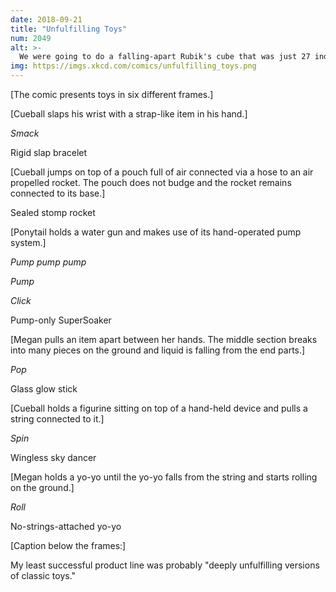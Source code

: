 ```yaml
---
date: 2018-09-21
title: "Unfulfilling Toys"
num: 2049
alt: >-
  We were going to do a falling-apart Rubik's cube that was just 27 independent blocks stuck together with magnets, but then we realized it was actually really cool and even kind of worked, so we cut that one.
img: https://imgs.xkcd.com/comics/unfulfilling_toys.png
---
```

[The comic presents toys in six different frames.]

[Cueball slaps his wrist with a strap-like item in his hand.]

*Smack*

Rigid slap bracelet

[Cueball jumps on top of a pouch full of air connected via a hose to an air propelled rocket. The pouch does not budge and the rocket remains connected to its base.]

Sealed stomp rocket

[Ponytail holds a water gun and makes use of its hand-operated pump system.]

*Pump pump pump*

*Pump*

*Click*

Pump-only SuperSoaker

[Megan pulls an item apart between her hands. The middle section breaks into many pieces on the ground and liquid is falling from the end parts.]

*Pop*

Glass glow stick

[Cueball holds a figurine sitting on top of a hand-held device and pulls a string connected to it.]

*Spin*

Wingless sky dancer

[Megan holds a yo-yo until the yo-yo falls from the string and starts rolling on the ground.]

*Roll*

No-strings-attached yo-yo

[Caption below the frames:]

My least successful product line was probably "deeply unfulfilling versions of classic toys."